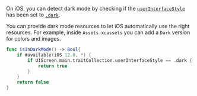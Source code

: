 On iOS, you can detect dark mode by checking if the [`userInterfaceStyle`](https://developer.apple.com/documentation/uikit/uitraitcollection/1651063-userinterfacestyle) has been set to [`.dark`](https://developer.apple.com/documentation/uikit/uiuserinterfacestyle/dark).

You can provide dark mode resources to let iOS automatically use the right resources. For example, inside `Assets.xcassets` you can add a `Dark` version for colors and images.

```swift
func isInDarkMode() -> Bool{
    if #available(iOS 12.0, *) {
        if UIScreen.main.traitCollection.userInterfaceStyle == .dark {
            return true
        }
    }
    return false
}
```

